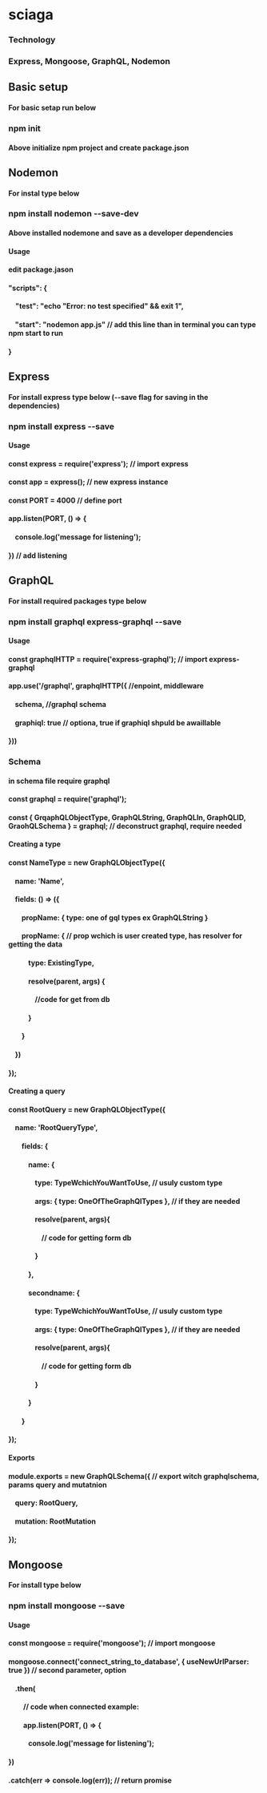 # sciaga
### Technology
### Express, Mongoose, GraphQL, Nodemon
## Basic setup
#### For basic setap run below
### npm init
#### Above initialize npm project and create package.json

## Nodemon
#### For instal type below
### npm install nodemon --save-dev
#### Above installed nodemone and save as a developer dependencies
#### Usage
#### edit package.jason
#### "scripts": {
####  &emsp;"test": "echo \"Error: no test specified\" && exit 1",
####  &nbsp;&nbsp;&nbsp;&nbsp;"start": "nodemon app.js" // add this line than in terminal you can type npm start to run
#### }

## Express
#### For install express type below (--save flag for saving in the dependencies)
### npm install express --save
#### Usage
#### const express = require('express'); // import express
#### const app = express(); // new express instance
#### const PORT = 4000 // define port
#### app.listen(PORT, () => {
#### &nbsp;&nbsp;&nbsp;&nbsp;console.log('message for listening');
#### }) // add listening

## GraphQL
#### For install required packages type below
### npm install graphql express-graphql --save
#### Usage
#### const graphqlHTTP = require('express-graphql'); // import express-graphql
#### app.use('/graphql', graphqlHTTP({ //enpoint, middleware
#### &nbsp;&nbsp;&nbsp;&nbsp;schema, //graphql schema
#### &nbsp;&nbsp;&nbsp;&nbsp;graphiql: true // optiona, true if graphiql shpuld be awaillable
#### }))
### Schema
#### in schema file require graphql
#### const graphql = require('graphql');
#### const { GrqaphQLObjectType, GraphQLString, GraphQLIn, GraphQLID, GraohQLSchema } = graphql; // deconstruct graphql, require needed
#### Creating a type
#### const NameType = new GraphQLObjectType({
#### &nbsp;&nbsp;&nbsp;&nbsp;name: 'Name',
#### &nbsp;&nbsp;&nbsp;&nbsp;fields: () => ({
#### &nbsp;&nbsp;&nbsp;&nbsp;&nbsp;&nbsp;&nbsp;&nbsp;propName: { type: one of gql types ex GraphQLString }
#### &nbsp;&nbsp;&nbsp;&nbsp;&nbsp;&nbsp;&nbsp;&nbsp;propName: { // prop wchich is user created type, has resolver for getting the data
#### &nbsp;&nbsp;&nbsp;&nbsp;&nbsp;&nbsp;&nbsp;&nbsp;&nbsp;&nbsp;&nbsp;&nbsp;type: ExistingType,
#### &nbsp;&nbsp;&nbsp;&nbsp;&nbsp;&nbsp;&nbsp;&nbsp;&nbsp;&nbsp;&nbsp;&nbsp;resolve(parent, args) {
#### &nbsp;&nbsp;&nbsp;&nbsp;&nbsp;&nbsp;&nbsp;&nbsp;&nbsp;&nbsp;&nbsp;&nbsp;&nbsp;&nbsp;&nbsp;&nbsp;//code for get from db
#### &nbsp;&nbsp;&nbsp;&nbsp;&nbsp;&nbsp;&nbsp;&nbsp;&nbsp;&nbsp;&nbsp;&nbsp;}
#### &nbsp;&nbsp;&nbsp;&nbsp;&nbsp;&nbsp;&nbsp;&nbsp;}
#### &nbsp;&nbsp;&nbsp;&nbsp;})
#### });
#### Creating a query
#### const RootQuery = new GraphQLObjectType({
#### &nbsp;&nbsp;&nbsp;&nbsp;name: 'RootQueryType',
#### &nbsp;&nbsp;&nbsp;&nbsp;&nbsp;&nbsp;&nbsp;&nbsp;fields: {
#### &nbsp;&nbsp;&nbsp;&nbsp;&nbsp;&nbsp;&nbsp;&nbsp;&nbsp;&nbsp;&nbsp;&nbsp;name: {
#### &nbsp;&nbsp;&nbsp;&nbsp;&nbsp;&nbsp;&nbsp;&nbsp;&nbsp;&nbsp;&nbsp;&nbsp;&nbsp;&nbsp;&nbsp;&nbsp;type: TypeWchichYouWantToUse, // usuly custom type
#### &nbsp;&nbsp;&nbsp;&nbsp;&nbsp;&nbsp;&nbsp;&nbsp;&nbsp;&nbsp;&nbsp;&nbsp;&nbsp;&nbsp;&nbsp;&nbsp;args: { type: OneOfTheGraphQlTypes }, // if they are needed
#### &nbsp;&nbsp;&nbsp;&nbsp;&nbsp;&nbsp;&nbsp;&nbsp;&nbsp;&nbsp;&nbsp;&nbsp;&nbsp;&nbsp;&nbsp;&nbsp;resolve(parent, args){
#### &nbsp;&nbsp;&nbsp;&nbsp;&nbsp;&nbsp;&nbsp;&nbsp;&nbsp;&nbsp;&nbsp;&nbsp;&nbsp;&nbsp;&nbsp;&nbsp;&nbsp;&nbsp;&nbsp;&nbsp;// code for getting form db
#### &nbsp;&nbsp;&nbsp;&nbsp;&nbsp;&nbsp;&nbsp;&nbsp;&nbsp;&nbsp;&nbsp;&nbsp;&nbsp;&nbsp;&nbsp;&nbsp;}
#### &nbsp;&nbsp;&nbsp;&nbsp;&nbsp;&nbsp;&nbsp;&nbsp;&nbsp;&nbsp;&nbsp;&nbsp;},
#### &nbsp;&nbsp;&nbsp;&nbsp;&nbsp;&nbsp;&nbsp;&nbsp;&nbsp;&nbsp;&nbsp;&nbsp;secondname: {
#### &nbsp;&nbsp;&nbsp;&nbsp;&nbsp;&nbsp;&nbsp;&nbsp;&nbsp;&nbsp;&nbsp;&nbsp;&nbsp;&nbsp;&nbsp;&nbsp;type: TypeWchichYouWantToUse, // usuly custom type
#### &nbsp;&nbsp;&nbsp;&nbsp;&nbsp;&nbsp;&nbsp;&nbsp;&nbsp;&nbsp;&nbsp;&nbsp;&nbsp;&nbsp;&nbsp;&nbsp;args: { type: OneOfTheGraphQlTypes }, // if they are needed
#### &nbsp;&nbsp;&nbsp;&nbsp;&nbsp;&nbsp;&nbsp;&nbsp;&nbsp;&nbsp;&nbsp;&nbsp;&nbsp;&nbsp;&nbsp;&nbsp;resolve(parent, args){
#### &nbsp;&nbsp;&nbsp;&nbsp;&nbsp;&nbsp;&nbsp;&nbsp;&nbsp;&nbsp;&nbsp;&nbsp;&nbsp;&nbsp;&nbsp;&nbsp;&nbsp;&nbsp;&nbsp;&nbsp;// code for getting form db
#### &nbsp;&nbsp;&nbsp;&nbsp;&nbsp;&nbsp;&nbsp;&nbsp;&nbsp;&nbsp;&nbsp;&nbsp;&nbsp;&nbsp;&nbsp;&nbsp;}
#### &nbsp;&nbsp;&nbsp;&nbsp;&nbsp;&nbsp;&nbsp;&nbsp;&nbsp;&nbsp;&nbsp;&nbsp;}
#### &nbsp;&nbsp;&nbsp;&nbsp;&nbsp;&nbsp;&nbsp;&nbsp;}
#### });
#### Exports
#### module.exports = new GraphQLSchema({ // export witch graphqlschema, params query and mutatnion
#### &nbsp;&nbsp;&nbsp;&nbsp;query: RootQuery,
#### &nbsp;&nbsp;&nbsp;&nbsp;mutation: RootMutation
#### });

## Mongoose
#### For install type below
### npm install mongoose --save
#### Usage
#### const mongoose = require('mongoose'); // import mongoose
#### mongoose.connect('connect_string_to_database', { useNewUrlParser: true }) // second parameter, option
#### &nbsp;&nbsp;&nbsp;&nbsp;.then(
#### &nbsp;&nbsp;&nbsp;&nbsp;&nbsp;&nbsp;&nbsp;&nbsp; // code when connected example:
#### &nbsp;&nbsp;&nbsp;&nbsp;&nbsp;&nbsp;&nbsp;&nbsp; app.listen(PORT, () => {
#### &nbsp;&nbsp;&nbsp;&nbsp;&nbsp;&nbsp;&nbsp;&nbsp;&nbsp;&nbsp;&nbsp;&nbsp;console.log('message for listening');
#### })
#### .catch(err => console.log(err)); // return promise
